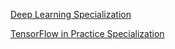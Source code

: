 [Deep Learning Specialization](https://www.coursera.org/account/accomplishments/specialization/certificate/LDEMDVKMCHW5)

[TensorFlow in Practice Specialization](https://www.coursera.org/account/accomplishments/specialization/certificate/A948ECZKKXSV)
